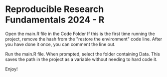# Reproducible Research Fundamentals 2024 - R

Open the main.R file in the Code Folder
If this is the first time running the project, remove the hash from the  "restore the environment" code line. After you have done it once, you can comment the line out.

Run the main.R file. When prompted, select the folder containing Data. This saves the path in the project as a variable without needing to hard code it. 

Enjoy!
